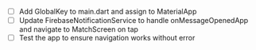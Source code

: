 - [ ] Add GlobalKey<NavigatorState> to main.dart and assign to MaterialApp
- [ ] Update FirebaseNotificationService to handle onMessageOpenedApp and navigate to MatchScreen on tap
- [ ] Test the app to ensure navigation works without error
